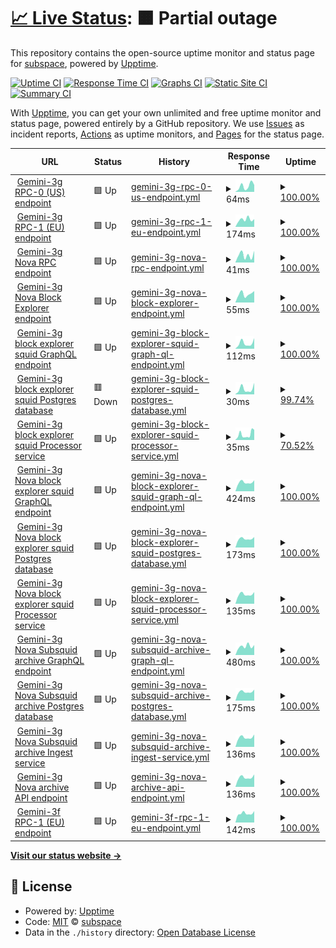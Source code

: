 # [📈 Live Status](https://status.subspace.network): <!--live status--> **🟧 Partial outage**

This repository contains the open-source uptime monitor and status page for [subspace](https://subspace.network), powered by [Upptime](https://github.com/upptime/upptime).

[![Uptime CI](https://github.com/subspace/status/workflows/Uptime%20CI/badge.svg)](https://github.com/subspace/status/actions?query=workflow%3A%22Uptime+CI%22)
[![Response Time CI](https://github.com/subspace/status/workflows/Response%20Time%20CI/badge.svg)](https://github.com/subspace/status/actions?query=workflow%3A%22Response+Time+CI%22)
[![Graphs CI](https://github.com/subspace/status/workflows/Graphs%20CI/badge.svg)](https://github.com/subspace/status/actions?query=workflow%3A%22Graphs+CI%22)
[![Static Site CI](https://github.com/subspace/status/workflows/Static%20Site%20CI/badge.svg)](https://github.com/subspace/status/actions?query=workflow%3A%22Static+Site+CI%22)
[![Summary CI](https://github.com/subspace/status/workflows/Summary%20CI/badge.svg)](https://github.com/subspace/status/actions?query=workflow%3A%22Summary+CI%22)

With [Upptime](https://upptime.js.org), you can get your own unlimited and free uptime monitor and status page, powered entirely by a GitHub repository. We use [Issues](https://github.com/subspace/status/issues) as incident reports, [Actions](https://github.com/subspace/status/actions) as uptime monitors, and [Pages](https://status.subspace.network) for the status page.

<!--start: status pages-->
<!-- This summary is generated by Upptime (https://github.com/upptime/upptime) -->
<!-- Do not edit this manually, your changes will be overwritten -->
<!-- prettier-ignore -->
| URL | Status | History | Response Time | Uptime |
| --- | ------ | ------- | ------------- | ------ |
| <img alt="" src="https://icons.duckduckgo.com/ip3/null.ico" height="13"> [Gemini-3g RPC-0 (US) endpoint](rpc-0.gemini-3g.subspace.network) | 🟩 Up | [gemini-3g-rpc-0-us-endpoint.yml](https://github.com/subspace/status/commits/HEAD/history/gemini-3g-rpc-0-us-endpoint.yml) | <details><summary><img alt="Response time graph" src="./graphs/gemini-3g-rpc-0-us-endpoint/response-time-week.png" height="20"> 64ms</summary><br><a href="https://status.subspace.network/history/gemini-3g-rpc-0-us-endpoint"><img alt="Response time 64" src="https://img.shields.io/endpoint?url=https%3A%2F%2Fraw.githubusercontent.com%2Fsubspace%2Fstatus%2FHEAD%2Fapi%2Fgemini-3g-rpc-0-us-endpoint%2Fresponse-time.json"></a><br><a href="https://status.subspace.network/history/gemini-3g-rpc-0-us-endpoint"><img alt="24-hour response time 76" src="https://img.shields.io/endpoint?url=https%3A%2F%2Fraw.githubusercontent.com%2Fsubspace%2Fstatus%2FHEAD%2Fapi%2Fgemini-3g-rpc-0-us-endpoint%2Fresponse-time-day.json"></a><br><a href="https://status.subspace.network/history/gemini-3g-rpc-0-us-endpoint"><img alt="7-day response time 64" src="https://img.shields.io/endpoint?url=https%3A%2F%2Fraw.githubusercontent.com%2Fsubspace%2Fstatus%2FHEAD%2Fapi%2Fgemini-3g-rpc-0-us-endpoint%2Fresponse-time-week.json"></a><br><a href="https://status.subspace.network/history/gemini-3g-rpc-0-us-endpoint"><img alt="30-day response time 64" src="https://img.shields.io/endpoint?url=https%3A%2F%2Fraw.githubusercontent.com%2Fsubspace%2Fstatus%2FHEAD%2Fapi%2Fgemini-3g-rpc-0-us-endpoint%2Fresponse-time-month.json"></a><br><a href="https://status.subspace.network/history/gemini-3g-rpc-0-us-endpoint"><img alt="1-year response time 64" src="https://img.shields.io/endpoint?url=https%3A%2F%2Fraw.githubusercontent.com%2Fsubspace%2Fstatus%2FHEAD%2Fapi%2Fgemini-3g-rpc-0-us-endpoint%2Fresponse-time-year.json"></a></details> | <details><summary><a href="https://status.subspace.network/history/gemini-3g-rpc-0-us-endpoint">100.00%</a></summary><a href="https://status.subspace.network/history/gemini-3g-rpc-0-us-endpoint"><img alt="All-time uptime 100.00%" src="https://img.shields.io/endpoint?url=https%3A%2F%2Fraw.githubusercontent.com%2Fsubspace%2Fstatus%2FHEAD%2Fapi%2Fgemini-3g-rpc-0-us-endpoint%2Fuptime.json"></a><br><a href="https://status.subspace.network/history/gemini-3g-rpc-0-us-endpoint"><img alt="24-hour uptime 100.00%" src="https://img.shields.io/endpoint?url=https%3A%2F%2Fraw.githubusercontent.com%2Fsubspace%2Fstatus%2FHEAD%2Fapi%2Fgemini-3g-rpc-0-us-endpoint%2Fuptime-day.json"></a><br><a href="https://status.subspace.network/history/gemini-3g-rpc-0-us-endpoint"><img alt="7-day uptime 100.00%" src="https://img.shields.io/endpoint?url=https%3A%2F%2Fraw.githubusercontent.com%2Fsubspace%2Fstatus%2FHEAD%2Fapi%2Fgemini-3g-rpc-0-us-endpoint%2Fuptime-week.json"></a><br><a href="https://status.subspace.network/history/gemini-3g-rpc-0-us-endpoint"><img alt="30-day uptime 100.00%" src="https://img.shields.io/endpoint?url=https%3A%2F%2Fraw.githubusercontent.com%2Fsubspace%2Fstatus%2FHEAD%2Fapi%2Fgemini-3g-rpc-0-us-endpoint%2Fuptime-month.json"></a><br><a href="https://status.subspace.network/history/gemini-3g-rpc-0-us-endpoint"><img alt="1-year uptime 100.00%" src="https://img.shields.io/endpoint?url=https%3A%2F%2Fraw.githubusercontent.com%2Fsubspace%2Fstatus%2FHEAD%2Fapi%2Fgemini-3g-rpc-0-us-endpoint%2Fuptime-year.json"></a></details>
| <img alt="" src="https://icons.duckduckgo.com/ip3/null.ico" height="13"> [Gemini-3g RPC-1 (EU) endpoint](rpc-1.gemini-3g.subspace.network) | 🟩 Up | [gemini-3g-rpc-1-eu-endpoint.yml](https://github.com/subspace/status/commits/HEAD/history/gemini-3g-rpc-1-eu-endpoint.yml) | <details><summary><img alt="Response time graph" src="./graphs/gemini-3g-rpc-1-eu-endpoint/response-time-week.png" height="20"> 174ms</summary><br><a href="https://status.subspace.network/history/gemini-3g-rpc-1-eu-endpoint"><img alt="Response time 174" src="https://img.shields.io/endpoint?url=https%3A%2F%2Fraw.githubusercontent.com%2Fsubspace%2Fstatus%2FHEAD%2Fapi%2Fgemini-3g-rpc-1-eu-endpoint%2Fresponse-time.json"></a><br><a href="https://status.subspace.network/history/gemini-3g-rpc-1-eu-endpoint"><img alt="24-hour response time 182" src="https://img.shields.io/endpoint?url=https%3A%2F%2Fraw.githubusercontent.com%2Fsubspace%2Fstatus%2FHEAD%2Fapi%2Fgemini-3g-rpc-1-eu-endpoint%2Fresponse-time-day.json"></a><br><a href="https://status.subspace.network/history/gemini-3g-rpc-1-eu-endpoint"><img alt="7-day response time 174" src="https://img.shields.io/endpoint?url=https%3A%2F%2Fraw.githubusercontent.com%2Fsubspace%2Fstatus%2FHEAD%2Fapi%2Fgemini-3g-rpc-1-eu-endpoint%2Fresponse-time-week.json"></a><br><a href="https://status.subspace.network/history/gemini-3g-rpc-1-eu-endpoint"><img alt="30-day response time 174" src="https://img.shields.io/endpoint?url=https%3A%2F%2Fraw.githubusercontent.com%2Fsubspace%2Fstatus%2FHEAD%2Fapi%2Fgemini-3g-rpc-1-eu-endpoint%2Fresponse-time-month.json"></a><br><a href="https://status.subspace.network/history/gemini-3g-rpc-1-eu-endpoint"><img alt="1-year response time 174" src="https://img.shields.io/endpoint?url=https%3A%2F%2Fraw.githubusercontent.com%2Fsubspace%2Fstatus%2FHEAD%2Fapi%2Fgemini-3g-rpc-1-eu-endpoint%2Fresponse-time-year.json"></a></details> | <details><summary><a href="https://status.subspace.network/history/gemini-3g-rpc-1-eu-endpoint">100.00%</a></summary><a href="https://status.subspace.network/history/gemini-3g-rpc-1-eu-endpoint"><img alt="All-time uptime 100.00%" src="https://img.shields.io/endpoint?url=https%3A%2F%2Fraw.githubusercontent.com%2Fsubspace%2Fstatus%2FHEAD%2Fapi%2Fgemini-3g-rpc-1-eu-endpoint%2Fuptime.json"></a><br><a href="https://status.subspace.network/history/gemini-3g-rpc-1-eu-endpoint"><img alt="24-hour uptime 100.00%" src="https://img.shields.io/endpoint?url=https%3A%2F%2Fraw.githubusercontent.com%2Fsubspace%2Fstatus%2FHEAD%2Fapi%2Fgemini-3g-rpc-1-eu-endpoint%2Fuptime-day.json"></a><br><a href="https://status.subspace.network/history/gemini-3g-rpc-1-eu-endpoint"><img alt="7-day uptime 100.00%" src="https://img.shields.io/endpoint?url=https%3A%2F%2Fraw.githubusercontent.com%2Fsubspace%2Fstatus%2FHEAD%2Fapi%2Fgemini-3g-rpc-1-eu-endpoint%2Fuptime-week.json"></a><br><a href="https://status.subspace.network/history/gemini-3g-rpc-1-eu-endpoint"><img alt="30-day uptime 100.00%" src="https://img.shields.io/endpoint?url=https%3A%2F%2Fraw.githubusercontent.com%2Fsubspace%2Fstatus%2FHEAD%2Fapi%2Fgemini-3g-rpc-1-eu-endpoint%2Fuptime-month.json"></a><br><a href="https://status.subspace.network/history/gemini-3g-rpc-1-eu-endpoint"><img alt="1-year uptime 100.00%" src="https://img.shields.io/endpoint?url=https%3A%2F%2Fraw.githubusercontent.com%2Fsubspace%2Fstatus%2FHEAD%2Fapi%2Fgemini-3g-rpc-1-eu-endpoint%2Fuptime-year.json"></a></details>
| <img alt="" src="https://icons.duckduckgo.com/ip3/null.ico" height="13"> [Gemini-3g Nova RPC endpoint](nova.gemini-3g.subspace.network) | 🟩 Up | [gemini-3g-nova-rpc-endpoint.yml](https://github.com/subspace/status/commits/HEAD/history/gemini-3g-nova-rpc-endpoint.yml) | <details><summary><img alt="Response time graph" src="./graphs/gemini-3g-nova-rpc-endpoint/response-time-week.png" height="20"> 41ms</summary><br><a href="https://status.subspace.network/history/gemini-3g-nova-rpc-endpoint"><img alt="Response time 41" src="https://img.shields.io/endpoint?url=https%3A%2F%2Fraw.githubusercontent.com%2Fsubspace%2Fstatus%2FHEAD%2Fapi%2Fgemini-3g-nova-rpc-endpoint%2Fresponse-time.json"></a><br><a href="https://status.subspace.network/history/gemini-3g-nova-rpc-endpoint"><img alt="24-hour response time 64" src="https://img.shields.io/endpoint?url=https%3A%2F%2Fraw.githubusercontent.com%2Fsubspace%2Fstatus%2FHEAD%2Fapi%2Fgemini-3g-nova-rpc-endpoint%2Fresponse-time-day.json"></a><br><a href="https://status.subspace.network/history/gemini-3g-nova-rpc-endpoint"><img alt="7-day response time 41" src="https://img.shields.io/endpoint?url=https%3A%2F%2Fraw.githubusercontent.com%2Fsubspace%2Fstatus%2FHEAD%2Fapi%2Fgemini-3g-nova-rpc-endpoint%2Fresponse-time-week.json"></a><br><a href="https://status.subspace.network/history/gemini-3g-nova-rpc-endpoint"><img alt="30-day response time 41" src="https://img.shields.io/endpoint?url=https%3A%2F%2Fraw.githubusercontent.com%2Fsubspace%2Fstatus%2FHEAD%2Fapi%2Fgemini-3g-nova-rpc-endpoint%2Fresponse-time-month.json"></a><br><a href="https://status.subspace.network/history/gemini-3g-nova-rpc-endpoint"><img alt="1-year response time 41" src="https://img.shields.io/endpoint?url=https%3A%2F%2Fraw.githubusercontent.com%2Fsubspace%2Fstatus%2FHEAD%2Fapi%2Fgemini-3g-nova-rpc-endpoint%2Fresponse-time-year.json"></a></details> | <details><summary><a href="https://status.subspace.network/history/gemini-3g-nova-rpc-endpoint">100.00%</a></summary><a href="https://status.subspace.network/history/gemini-3g-nova-rpc-endpoint"><img alt="All-time uptime 100.00%" src="https://img.shields.io/endpoint?url=https%3A%2F%2Fraw.githubusercontent.com%2Fsubspace%2Fstatus%2FHEAD%2Fapi%2Fgemini-3g-nova-rpc-endpoint%2Fuptime.json"></a><br><a href="https://status.subspace.network/history/gemini-3g-nova-rpc-endpoint"><img alt="24-hour uptime 100.00%" src="https://img.shields.io/endpoint?url=https%3A%2F%2Fraw.githubusercontent.com%2Fsubspace%2Fstatus%2FHEAD%2Fapi%2Fgemini-3g-nova-rpc-endpoint%2Fuptime-day.json"></a><br><a href="https://status.subspace.network/history/gemini-3g-nova-rpc-endpoint"><img alt="7-day uptime 100.00%" src="https://img.shields.io/endpoint?url=https%3A%2F%2Fraw.githubusercontent.com%2Fsubspace%2Fstatus%2FHEAD%2Fapi%2Fgemini-3g-nova-rpc-endpoint%2Fuptime-week.json"></a><br><a href="https://status.subspace.network/history/gemini-3g-nova-rpc-endpoint"><img alt="30-day uptime 100.00%" src="https://img.shields.io/endpoint?url=https%3A%2F%2Fraw.githubusercontent.com%2Fsubspace%2Fstatus%2FHEAD%2Fapi%2Fgemini-3g-nova-rpc-endpoint%2Fuptime-month.json"></a><br><a href="https://status.subspace.network/history/gemini-3g-nova-rpc-endpoint"><img alt="1-year uptime 100.00%" src="https://img.shields.io/endpoint?url=https%3A%2F%2Fraw.githubusercontent.com%2Fsubspace%2Fstatus%2FHEAD%2Fapi%2Fgemini-3g-nova-rpc-endpoint%2Fuptime-year.json"></a></details>
| <img alt="" src="https://icons.duckduckgo.com/ip3/null.ico" height="13"> [Gemini-3g Nova Block Explorer endpoint](nova.subspace.network) | 🟩 Up | [gemini-3g-nova-block-explorer-endpoint.yml](https://github.com/subspace/status/commits/HEAD/history/gemini-3g-nova-block-explorer-endpoint.yml) | <details><summary><img alt="Response time graph" src="./graphs/gemini-3g-nova-block-explorer-endpoint/response-time-week.png" height="20"> 55ms</summary><br><a href="https://status.subspace.network/history/gemini-3g-nova-block-explorer-endpoint"><img alt="Response time 55" src="https://img.shields.io/endpoint?url=https%3A%2F%2Fraw.githubusercontent.com%2Fsubspace%2Fstatus%2FHEAD%2Fapi%2Fgemini-3g-nova-block-explorer-endpoint%2Fresponse-time.json"></a><br><a href="https://status.subspace.network/history/gemini-3g-nova-block-explorer-endpoint"><img alt="24-hour response time 72" src="https://img.shields.io/endpoint?url=https%3A%2F%2Fraw.githubusercontent.com%2Fsubspace%2Fstatus%2FHEAD%2Fapi%2Fgemini-3g-nova-block-explorer-endpoint%2Fresponse-time-day.json"></a><br><a href="https://status.subspace.network/history/gemini-3g-nova-block-explorer-endpoint"><img alt="7-day response time 55" src="https://img.shields.io/endpoint?url=https%3A%2F%2Fraw.githubusercontent.com%2Fsubspace%2Fstatus%2FHEAD%2Fapi%2Fgemini-3g-nova-block-explorer-endpoint%2Fresponse-time-week.json"></a><br><a href="https://status.subspace.network/history/gemini-3g-nova-block-explorer-endpoint"><img alt="30-day response time 55" src="https://img.shields.io/endpoint?url=https%3A%2F%2Fraw.githubusercontent.com%2Fsubspace%2Fstatus%2FHEAD%2Fapi%2Fgemini-3g-nova-block-explorer-endpoint%2Fresponse-time-month.json"></a><br><a href="https://status.subspace.network/history/gemini-3g-nova-block-explorer-endpoint"><img alt="1-year response time 55" src="https://img.shields.io/endpoint?url=https%3A%2F%2Fraw.githubusercontent.com%2Fsubspace%2Fstatus%2FHEAD%2Fapi%2Fgemini-3g-nova-block-explorer-endpoint%2Fresponse-time-year.json"></a></details> | <details><summary><a href="https://status.subspace.network/history/gemini-3g-nova-block-explorer-endpoint">100.00%</a></summary><a href="https://status.subspace.network/history/gemini-3g-nova-block-explorer-endpoint"><img alt="All-time uptime 100.00%" src="https://img.shields.io/endpoint?url=https%3A%2F%2Fraw.githubusercontent.com%2Fsubspace%2Fstatus%2FHEAD%2Fapi%2Fgemini-3g-nova-block-explorer-endpoint%2Fuptime.json"></a><br><a href="https://status.subspace.network/history/gemini-3g-nova-block-explorer-endpoint"><img alt="24-hour uptime 100.00%" src="https://img.shields.io/endpoint?url=https%3A%2F%2Fraw.githubusercontent.com%2Fsubspace%2Fstatus%2FHEAD%2Fapi%2Fgemini-3g-nova-block-explorer-endpoint%2Fuptime-day.json"></a><br><a href="https://status.subspace.network/history/gemini-3g-nova-block-explorer-endpoint"><img alt="7-day uptime 100.00%" src="https://img.shields.io/endpoint?url=https%3A%2F%2Fraw.githubusercontent.com%2Fsubspace%2Fstatus%2FHEAD%2Fapi%2Fgemini-3g-nova-block-explorer-endpoint%2Fuptime-week.json"></a><br><a href="https://status.subspace.network/history/gemini-3g-nova-block-explorer-endpoint"><img alt="30-day uptime 100.00%" src="https://img.shields.io/endpoint?url=https%3A%2F%2Fraw.githubusercontent.com%2Fsubspace%2Fstatus%2FHEAD%2Fapi%2Fgemini-3g-nova-block-explorer-endpoint%2Fuptime-month.json"></a><br><a href="https://status.subspace.network/history/gemini-3g-nova-block-explorer-endpoint"><img alt="1-year uptime 100.00%" src="https://img.shields.io/endpoint?url=https%3A%2F%2Fraw.githubusercontent.com%2Fsubspace%2Fstatus%2FHEAD%2Fapi%2Fgemini-3g-nova-block-explorer-endpoint%2Fuptime-year.json"></a></details>
| <img alt="" src="https://icons.duckduckgo.com/ip3/squid.gemini-3g.subspace.network.ico" height="13"> [Gemini-3g block explorer squid GraphQL endpoint](https://squid.gemini-3g.subspace.network/graphql) | 🟩 Up | [gemini-3g-block-explorer-squid-graph-ql-endpoint.yml](https://github.com/subspace/status/commits/HEAD/history/gemini-3g-block-explorer-squid-graph-ql-endpoint.yml) | <details><summary><img alt="Response time graph" src="./graphs/gemini-3g-block-explorer-squid-graph-ql-endpoint/response-time-week.png" height="20"> 112ms</summary><br><a href="https://status.subspace.network/history/gemini-3g-block-explorer-squid-graph-ql-endpoint"><img alt="Response time 112" src="https://img.shields.io/endpoint?url=https%3A%2F%2Fraw.githubusercontent.com%2Fsubspace%2Fstatus%2FHEAD%2Fapi%2Fgemini-3g-block-explorer-squid-graph-ql-endpoint%2Fresponse-time.json"></a><br><a href="https://status.subspace.network/history/gemini-3g-block-explorer-squid-graph-ql-endpoint"><img alt="24-hour response time 207" src="https://img.shields.io/endpoint?url=https%3A%2F%2Fraw.githubusercontent.com%2Fsubspace%2Fstatus%2FHEAD%2Fapi%2Fgemini-3g-block-explorer-squid-graph-ql-endpoint%2Fresponse-time-day.json"></a><br><a href="https://status.subspace.network/history/gemini-3g-block-explorer-squid-graph-ql-endpoint"><img alt="7-day response time 112" src="https://img.shields.io/endpoint?url=https%3A%2F%2Fraw.githubusercontent.com%2Fsubspace%2Fstatus%2FHEAD%2Fapi%2Fgemini-3g-block-explorer-squid-graph-ql-endpoint%2Fresponse-time-week.json"></a><br><a href="https://status.subspace.network/history/gemini-3g-block-explorer-squid-graph-ql-endpoint"><img alt="30-day response time 112" src="https://img.shields.io/endpoint?url=https%3A%2F%2Fraw.githubusercontent.com%2Fsubspace%2Fstatus%2FHEAD%2Fapi%2Fgemini-3g-block-explorer-squid-graph-ql-endpoint%2Fresponse-time-month.json"></a><br><a href="https://status.subspace.network/history/gemini-3g-block-explorer-squid-graph-ql-endpoint"><img alt="1-year response time 112" src="https://img.shields.io/endpoint?url=https%3A%2F%2Fraw.githubusercontent.com%2Fsubspace%2Fstatus%2FHEAD%2Fapi%2Fgemini-3g-block-explorer-squid-graph-ql-endpoint%2Fresponse-time-year.json"></a></details> | <details><summary><a href="https://status.subspace.network/history/gemini-3g-block-explorer-squid-graph-ql-endpoint">100.00%</a></summary><a href="https://status.subspace.network/history/gemini-3g-block-explorer-squid-graph-ql-endpoint"><img alt="All-time uptime 100.00%" src="https://img.shields.io/endpoint?url=https%3A%2F%2Fraw.githubusercontent.com%2Fsubspace%2Fstatus%2FHEAD%2Fapi%2Fgemini-3g-block-explorer-squid-graph-ql-endpoint%2Fuptime.json"></a><br><a href="https://status.subspace.network/history/gemini-3g-block-explorer-squid-graph-ql-endpoint"><img alt="24-hour uptime 100.00%" src="https://img.shields.io/endpoint?url=https%3A%2F%2Fraw.githubusercontent.com%2Fsubspace%2Fstatus%2FHEAD%2Fapi%2Fgemini-3g-block-explorer-squid-graph-ql-endpoint%2Fuptime-day.json"></a><br><a href="https://status.subspace.network/history/gemini-3g-block-explorer-squid-graph-ql-endpoint"><img alt="7-day uptime 100.00%" src="https://img.shields.io/endpoint?url=https%3A%2F%2Fraw.githubusercontent.com%2Fsubspace%2Fstatus%2FHEAD%2Fapi%2Fgemini-3g-block-explorer-squid-graph-ql-endpoint%2Fuptime-week.json"></a><br><a href="https://status.subspace.network/history/gemini-3g-block-explorer-squid-graph-ql-endpoint"><img alt="30-day uptime 100.00%" src="https://img.shields.io/endpoint?url=https%3A%2F%2Fraw.githubusercontent.com%2Fsubspace%2Fstatus%2FHEAD%2Fapi%2Fgemini-3g-block-explorer-squid-graph-ql-endpoint%2Fuptime-month.json"></a><br><a href="https://status.subspace.network/history/gemini-3g-block-explorer-squid-graph-ql-endpoint"><img alt="1-year uptime 100.00%" src="https://img.shields.io/endpoint?url=https%3A%2F%2Fraw.githubusercontent.com%2Fsubspace%2Fstatus%2FHEAD%2Fapi%2Fgemini-3g-block-explorer-squid-graph-ql-endpoint%2Fuptime-year.json"></a></details>
| <img alt="" src="https://icons.duckduckgo.com/ip3/squid.gemini-3g.subspace.network.ico" height="13"> [Gemini-3g block explorer squid Postgres database](https://squid.gemini-3g.subspace.network/db-health) | 🟥 Down | [gemini-3g-block-explorer-squid-postgres-database.yml](https://github.com/subspace/status/commits/HEAD/history/gemini-3g-block-explorer-squid-postgres-database.yml) | <details><summary><img alt="Response time graph" src="./graphs/gemini-3g-block-explorer-squid-postgres-database/response-time-week.png" height="20"> 30ms</summary><br><a href="https://status.subspace.network/history/gemini-3g-block-explorer-squid-postgres-database"><img alt="Response time 30" src="https://img.shields.io/endpoint?url=https%3A%2F%2Fraw.githubusercontent.com%2Fsubspace%2Fstatus%2FHEAD%2Fapi%2Fgemini-3g-block-explorer-squid-postgres-database%2Fresponse-time.json"></a><br><a href="https://status.subspace.network/history/gemini-3g-block-explorer-squid-postgres-database"><img alt="24-hour response time 63" src="https://img.shields.io/endpoint?url=https%3A%2F%2Fraw.githubusercontent.com%2Fsubspace%2Fstatus%2FHEAD%2Fapi%2Fgemini-3g-block-explorer-squid-postgres-database%2Fresponse-time-day.json"></a><br><a href="https://status.subspace.network/history/gemini-3g-block-explorer-squid-postgres-database"><img alt="7-day response time 30" src="https://img.shields.io/endpoint?url=https%3A%2F%2Fraw.githubusercontent.com%2Fsubspace%2Fstatus%2FHEAD%2Fapi%2Fgemini-3g-block-explorer-squid-postgres-database%2Fresponse-time-week.json"></a><br><a href="https://status.subspace.network/history/gemini-3g-block-explorer-squid-postgres-database"><img alt="30-day response time 30" src="https://img.shields.io/endpoint?url=https%3A%2F%2Fraw.githubusercontent.com%2Fsubspace%2Fstatus%2FHEAD%2Fapi%2Fgemini-3g-block-explorer-squid-postgres-database%2Fresponse-time-month.json"></a><br><a href="https://status.subspace.network/history/gemini-3g-block-explorer-squid-postgres-database"><img alt="1-year response time 30" src="https://img.shields.io/endpoint?url=https%3A%2F%2Fraw.githubusercontent.com%2Fsubspace%2Fstatus%2FHEAD%2Fapi%2Fgemini-3g-block-explorer-squid-postgres-database%2Fresponse-time-year.json"></a></details> | <details><summary><a href="https://status.subspace.network/history/gemini-3g-block-explorer-squid-postgres-database">99.74%</a></summary><a href="https://status.subspace.network/history/gemini-3g-block-explorer-squid-postgres-database"><img alt="All-time uptime 99.74%" src="https://img.shields.io/endpoint?url=https%3A%2F%2Fraw.githubusercontent.com%2Fsubspace%2Fstatus%2FHEAD%2Fapi%2Fgemini-3g-block-explorer-squid-postgres-database%2Fuptime.json"></a><br><a href="https://status.subspace.network/history/gemini-3g-block-explorer-squid-postgres-database"><img alt="24-hour uptime 100.00%" src="https://img.shields.io/endpoint?url=https%3A%2F%2Fraw.githubusercontent.com%2Fsubspace%2Fstatus%2FHEAD%2Fapi%2Fgemini-3g-block-explorer-squid-postgres-database%2Fuptime-day.json"></a><br><a href="https://status.subspace.network/history/gemini-3g-block-explorer-squid-postgres-database"><img alt="7-day uptime 99.74%" src="https://img.shields.io/endpoint?url=https%3A%2F%2Fraw.githubusercontent.com%2Fsubspace%2Fstatus%2FHEAD%2Fapi%2Fgemini-3g-block-explorer-squid-postgres-database%2Fuptime-week.json"></a><br><a href="https://status.subspace.network/history/gemini-3g-block-explorer-squid-postgres-database"><img alt="30-day uptime 99.74%" src="https://img.shields.io/endpoint?url=https%3A%2F%2Fraw.githubusercontent.com%2Fsubspace%2Fstatus%2FHEAD%2Fapi%2Fgemini-3g-block-explorer-squid-postgres-database%2Fuptime-month.json"></a><br><a href="https://status.subspace.network/history/gemini-3g-block-explorer-squid-postgres-database"><img alt="1-year uptime 99.74%" src="https://img.shields.io/endpoint?url=https%3A%2F%2Fraw.githubusercontent.com%2Fsubspace%2Fstatus%2FHEAD%2Fapi%2Fgemini-3g-block-explorer-squid-postgres-database%2Fuptime-year.json"></a></details>
| <img alt="" src="https://icons.duckduckgo.com/ip3/squid.gemini-3g.subspace.network.ico" height="13"> [Gemini-3g block explorer squid Processor service](https://squid.gemini-3g.subspace.network/processor-health) | 🟩 Up | [gemini-3g-block-explorer-squid-processor-service.yml](https://github.com/subspace/status/commits/HEAD/history/gemini-3g-block-explorer-squid-processor-service.yml) | <details><summary><img alt="Response time graph" src="./graphs/gemini-3g-block-explorer-squid-processor-service/response-time-week.png" height="20"> 35ms</summary><br><a href="https://status.subspace.network/history/gemini-3g-block-explorer-squid-processor-service"><img alt="Response time 35" src="https://img.shields.io/endpoint?url=https%3A%2F%2Fraw.githubusercontent.com%2Fsubspace%2Fstatus%2FHEAD%2Fapi%2Fgemini-3g-block-explorer-squid-processor-service%2Fresponse-time.json"></a><br><a href="https://status.subspace.network/history/gemini-3g-block-explorer-squid-processor-service"><img alt="24-hour response time 69" src="https://img.shields.io/endpoint?url=https%3A%2F%2Fraw.githubusercontent.com%2Fsubspace%2Fstatus%2FHEAD%2Fapi%2Fgemini-3g-block-explorer-squid-processor-service%2Fresponse-time-day.json"></a><br><a href="https://status.subspace.network/history/gemini-3g-block-explorer-squid-processor-service"><img alt="7-day response time 35" src="https://img.shields.io/endpoint?url=https%3A%2F%2Fraw.githubusercontent.com%2Fsubspace%2Fstatus%2FHEAD%2Fapi%2Fgemini-3g-block-explorer-squid-processor-service%2Fresponse-time-week.json"></a><br><a href="https://status.subspace.network/history/gemini-3g-block-explorer-squid-processor-service"><img alt="30-day response time 35" src="https://img.shields.io/endpoint?url=https%3A%2F%2Fraw.githubusercontent.com%2Fsubspace%2Fstatus%2FHEAD%2Fapi%2Fgemini-3g-block-explorer-squid-processor-service%2Fresponse-time-month.json"></a><br><a href="https://status.subspace.network/history/gemini-3g-block-explorer-squid-processor-service"><img alt="1-year response time 35" src="https://img.shields.io/endpoint?url=https%3A%2F%2Fraw.githubusercontent.com%2Fsubspace%2Fstatus%2FHEAD%2Fapi%2Fgemini-3g-block-explorer-squid-processor-service%2Fresponse-time-year.json"></a></details> | <details><summary><a href="https://status.subspace.network/history/gemini-3g-block-explorer-squid-processor-service">70.52%</a></summary><a href="https://status.subspace.network/history/gemini-3g-block-explorer-squid-processor-service"><img alt="All-time uptime 70.52%" src="https://img.shields.io/endpoint?url=https%3A%2F%2Fraw.githubusercontent.com%2Fsubspace%2Fstatus%2FHEAD%2Fapi%2Fgemini-3g-block-explorer-squid-processor-service%2Fuptime.json"></a><br><a href="https://status.subspace.network/history/gemini-3g-block-explorer-squid-processor-service"><img alt="24-hour uptime 56.87%" src="https://img.shields.io/endpoint?url=https%3A%2F%2Fraw.githubusercontent.com%2Fsubspace%2Fstatus%2FHEAD%2Fapi%2Fgemini-3g-block-explorer-squid-processor-service%2Fuptime-day.json"></a><br><a href="https://status.subspace.network/history/gemini-3g-block-explorer-squid-processor-service"><img alt="7-day uptime 70.52%" src="https://img.shields.io/endpoint?url=https%3A%2F%2Fraw.githubusercontent.com%2Fsubspace%2Fstatus%2FHEAD%2Fapi%2Fgemini-3g-block-explorer-squid-processor-service%2Fuptime-week.json"></a><br><a href="https://status.subspace.network/history/gemini-3g-block-explorer-squid-processor-service"><img alt="30-day uptime 70.52%" src="https://img.shields.io/endpoint?url=https%3A%2F%2Fraw.githubusercontent.com%2Fsubspace%2Fstatus%2FHEAD%2Fapi%2Fgemini-3g-block-explorer-squid-processor-service%2Fuptime-month.json"></a><br><a href="https://status.subspace.network/history/gemini-3g-block-explorer-squid-processor-service"><img alt="1-year uptime 70.52%" src="https://img.shields.io/endpoint?url=https%3A%2F%2Fraw.githubusercontent.com%2Fsubspace%2Fstatus%2FHEAD%2Fapi%2Fgemini-3g-block-explorer-squid-processor-service%2Fuptime-year.json"></a></details>
| <img alt="" src="https://icons.duckduckgo.com/ip3/nova.squid.gemini-3g.subspace.network.ico" height="13"> [Gemini-3g Nova block explorer squid GraphQL endpoint](https://nova.squid.gemini-3g.subspace.network/graphql) | 🟩 Up | [gemini-3g-nova-block-explorer-squid-graph-ql-endpoint.yml](https://github.com/subspace/status/commits/HEAD/history/gemini-3g-nova-block-explorer-squid-graph-ql-endpoint.yml) | <details><summary><img alt="Response time graph" src="./graphs/gemini-3g-nova-block-explorer-squid-graph-ql-endpoint/response-time-week.png" height="20"> 424ms</summary><br><a href="https://status.subspace.network/history/gemini-3g-nova-block-explorer-squid-graph-ql-endpoint"><img alt="Response time 424" src="https://img.shields.io/endpoint?url=https%3A%2F%2Fraw.githubusercontent.com%2Fsubspace%2Fstatus%2FHEAD%2Fapi%2Fgemini-3g-nova-block-explorer-squid-graph-ql-endpoint%2Fresponse-time.json"></a><br><a href="https://status.subspace.network/history/gemini-3g-nova-block-explorer-squid-graph-ql-endpoint"><img alt="24-hour response time 515" src="https://img.shields.io/endpoint?url=https%3A%2F%2Fraw.githubusercontent.com%2Fsubspace%2Fstatus%2FHEAD%2Fapi%2Fgemini-3g-nova-block-explorer-squid-graph-ql-endpoint%2Fresponse-time-day.json"></a><br><a href="https://status.subspace.network/history/gemini-3g-nova-block-explorer-squid-graph-ql-endpoint"><img alt="7-day response time 424" src="https://img.shields.io/endpoint?url=https%3A%2F%2Fraw.githubusercontent.com%2Fsubspace%2Fstatus%2FHEAD%2Fapi%2Fgemini-3g-nova-block-explorer-squid-graph-ql-endpoint%2Fresponse-time-week.json"></a><br><a href="https://status.subspace.network/history/gemini-3g-nova-block-explorer-squid-graph-ql-endpoint"><img alt="30-day response time 424" src="https://img.shields.io/endpoint?url=https%3A%2F%2Fraw.githubusercontent.com%2Fsubspace%2Fstatus%2FHEAD%2Fapi%2Fgemini-3g-nova-block-explorer-squid-graph-ql-endpoint%2Fresponse-time-month.json"></a><br><a href="https://status.subspace.network/history/gemini-3g-nova-block-explorer-squid-graph-ql-endpoint"><img alt="1-year response time 424" src="https://img.shields.io/endpoint?url=https%3A%2F%2Fraw.githubusercontent.com%2Fsubspace%2Fstatus%2FHEAD%2Fapi%2Fgemini-3g-nova-block-explorer-squid-graph-ql-endpoint%2Fresponse-time-year.json"></a></details> | <details><summary><a href="https://status.subspace.network/history/gemini-3g-nova-block-explorer-squid-graph-ql-endpoint">100.00%</a></summary><a href="https://status.subspace.network/history/gemini-3g-nova-block-explorer-squid-graph-ql-endpoint"><img alt="All-time uptime 100.00%" src="https://img.shields.io/endpoint?url=https%3A%2F%2Fraw.githubusercontent.com%2Fsubspace%2Fstatus%2FHEAD%2Fapi%2Fgemini-3g-nova-block-explorer-squid-graph-ql-endpoint%2Fuptime.json"></a><br><a href="https://status.subspace.network/history/gemini-3g-nova-block-explorer-squid-graph-ql-endpoint"><img alt="24-hour uptime 100.00%" src="https://img.shields.io/endpoint?url=https%3A%2F%2Fraw.githubusercontent.com%2Fsubspace%2Fstatus%2FHEAD%2Fapi%2Fgemini-3g-nova-block-explorer-squid-graph-ql-endpoint%2Fuptime-day.json"></a><br><a href="https://status.subspace.network/history/gemini-3g-nova-block-explorer-squid-graph-ql-endpoint"><img alt="7-day uptime 100.00%" src="https://img.shields.io/endpoint?url=https%3A%2F%2Fraw.githubusercontent.com%2Fsubspace%2Fstatus%2FHEAD%2Fapi%2Fgemini-3g-nova-block-explorer-squid-graph-ql-endpoint%2Fuptime-week.json"></a><br><a href="https://status.subspace.network/history/gemini-3g-nova-block-explorer-squid-graph-ql-endpoint"><img alt="30-day uptime 100.00%" src="https://img.shields.io/endpoint?url=https%3A%2F%2Fraw.githubusercontent.com%2Fsubspace%2Fstatus%2FHEAD%2Fapi%2Fgemini-3g-nova-block-explorer-squid-graph-ql-endpoint%2Fuptime-month.json"></a><br><a href="https://status.subspace.network/history/gemini-3g-nova-block-explorer-squid-graph-ql-endpoint"><img alt="1-year uptime 100.00%" src="https://img.shields.io/endpoint?url=https%3A%2F%2Fraw.githubusercontent.com%2Fsubspace%2Fstatus%2FHEAD%2Fapi%2Fgemini-3g-nova-block-explorer-squid-graph-ql-endpoint%2Fuptime-year.json"></a></details>
| <img alt="" src="https://icons.duckduckgo.com/ip3/nova.squid.gemini-3g.subspace.network.ico" height="13"> [Gemini-3g Nova block explorer squid Postgres database](https://nova.squid.gemini-3g.subspace.network/db-health) | 🟩 Up | [gemini-3g-nova-block-explorer-squid-postgres-database.yml](https://github.com/subspace/status/commits/HEAD/history/gemini-3g-nova-block-explorer-squid-postgres-database.yml) | <details><summary><img alt="Response time graph" src="./graphs/gemini-3g-nova-block-explorer-squid-postgres-database/response-time-week.png" height="20"> 173ms</summary><br><a href="https://status.subspace.network/history/gemini-3g-nova-block-explorer-squid-postgres-database"><img alt="Response time 173" src="https://img.shields.io/endpoint?url=https%3A%2F%2Fraw.githubusercontent.com%2Fsubspace%2Fstatus%2FHEAD%2Fapi%2Fgemini-3g-nova-block-explorer-squid-postgres-database%2Fresponse-time.json"></a><br><a href="https://status.subspace.network/history/gemini-3g-nova-block-explorer-squid-postgres-database"><img alt="24-hour response time 206" src="https://img.shields.io/endpoint?url=https%3A%2F%2Fraw.githubusercontent.com%2Fsubspace%2Fstatus%2FHEAD%2Fapi%2Fgemini-3g-nova-block-explorer-squid-postgres-database%2Fresponse-time-day.json"></a><br><a href="https://status.subspace.network/history/gemini-3g-nova-block-explorer-squid-postgres-database"><img alt="7-day response time 173" src="https://img.shields.io/endpoint?url=https%3A%2F%2Fraw.githubusercontent.com%2Fsubspace%2Fstatus%2FHEAD%2Fapi%2Fgemini-3g-nova-block-explorer-squid-postgres-database%2Fresponse-time-week.json"></a><br><a href="https://status.subspace.network/history/gemini-3g-nova-block-explorer-squid-postgres-database"><img alt="30-day response time 173" src="https://img.shields.io/endpoint?url=https%3A%2F%2Fraw.githubusercontent.com%2Fsubspace%2Fstatus%2FHEAD%2Fapi%2Fgemini-3g-nova-block-explorer-squid-postgres-database%2Fresponse-time-month.json"></a><br><a href="https://status.subspace.network/history/gemini-3g-nova-block-explorer-squid-postgres-database"><img alt="1-year response time 173" src="https://img.shields.io/endpoint?url=https%3A%2F%2Fraw.githubusercontent.com%2Fsubspace%2Fstatus%2FHEAD%2Fapi%2Fgemini-3g-nova-block-explorer-squid-postgres-database%2Fresponse-time-year.json"></a></details> | <details><summary><a href="https://status.subspace.network/history/gemini-3g-nova-block-explorer-squid-postgres-database">100.00%</a></summary><a href="https://status.subspace.network/history/gemini-3g-nova-block-explorer-squid-postgres-database"><img alt="All-time uptime 100.00%" src="https://img.shields.io/endpoint?url=https%3A%2F%2Fraw.githubusercontent.com%2Fsubspace%2Fstatus%2FHEAD%2Fapi%2Fgemini-3g-nova-block-explorer-squid-postgres-database%2Fuptime.json"></a><br><a href="https://status.subspace.network/history/gemini-3g-nova-block-explorer-squid-postgres-database"><img alt="24-hour uptime 100.00%" src="https://img.shields.io/endpoint?url=https%3A%2F%2Fraw.githubusercontent.com%2Fsubspace%2Fstatus%2FHEAD%2Fapi%2Fgemini-3g-nova-block-explorer-squid-postgres-database%2Fuptime-day.json"></a><br><a href="https://status.subspace.network/history/gemini-3g-nova-block-explorer-squid-postgres-database"><img alt="7-day uptime 100.00%" src="https://img.shields.io/endpoint?url=https%3A%2F%2Fraw.githubusercontent.com%2Fsubspace%2Fstatus%2FHEAD%2Fapi%2Fgemini-3g-nova-block-explorer-squid-postgres-database%2Fuptime-week.json"></a><br><a href="https://status.subspace.network/history/gemini-3g-nova-block-explorer-squid-postgres-database"><img alt="30-day uptime 100.00%" src="https://img.shields.io/endpoint?url=https%3A%2F%2Fraw.githubusercontent.com%2Fsubspace%2Fstatus%2FHEAD%2Fapi%2Fgemini-3g-nova-block-explorer-squid-postgres-database%2Fuptime-month.json"></a><br><a href="https://status.subspace.network/history/gemini-3g-nova-block-explorer-squid-postgres-database"><img alt="1-year uptime 100.00%" src="https://img.shields.io/endpoint?url=https%3A%2F%2Fraw.githubusercontent.com%2Fsubspace%2Fstatus%2FHEAD%2Fapi%2Fgemini-3g-nova-block-explorer-squid-postgres-database%2Fuptime-year.json"></a></details>
| <img alt="" src="https://icons.duckduckgo.com/ip3/nova.squid.gemini-3g.subspace.network.ico" height="13"> [Gemini-3g Nova block explorer squid Processor service](https://nova.squid.gemini-3g.subspace.network/processor-health) | 🟩 Up | [gemini-3g-nova-block-explorer-squid-processor-service.yml](https://github.com/subspace/status/commits/HEAD/history/gemini-3g-nova-block-explorer-squid-processor-service.yml) | <details><summary><img alt="Response time graph" src="./graphs/gemini-3g-nova-block-explorer-squid-processor-service/response-time-week.png" height="20"> 135ms</summary><br><a href="https://status.subspace.network/history/gemini-3g-nova-block-explorer-squid-processor-service"><img alt="Response time 135" src="https://img.shields.io/endpoint?url=https%3A%2F%2Fraw.githubusercontent.com%2Fsubspace%2Fstatus%2FHEAD%2Fapi%2Fgemini-3g-nova-block-explorer-squid-processor-service%2Fresponse-time.json"></a><br><a href="https://status.subspace.network/history/gemini-3g-nova-block-explorer-squid-processor-service"><img alt="24-hour response time 166" src="https://img.shields.io/endpoint?url=https%3A%2F%2Fraw.githubusercontent.com%2Fsubspace%2Fstatus%2FHEAD%2Fapi%2Fgemini-3g-nova-block-explorer-squid-processor-service%2Fresponse-time-day.json"></a><br><a href="https://status.subspace.network/history/gemini-3g-nova-block-explorer-squid-processor-service"><img alt="7-day response time 135" src="https://img.shields.io/endpoint?url=https%3A%2F%2Fraw.githubusercontent.com%2Fsubspace%2Fstatus%2FHEAD%2Fapi%2Fgemini-3g-nova-block-explorer-squid-processor-service%2Fresponse-time-week.json"></a><br><a href="https://status.subspace.network/history/gemini-3g-nova-block-explorer-squid-processor-service"><img alt="30-day response time 135" src="https://img.shields.io/endpoint?url=https%3A%2F%2Fraw.githubusercontent.com%2Fsubspace%2Fstatus%2FHEAD%2Fapi%2Fgemini-3g-nova-block-explorer-squid-processor-service%2Fresponse-time-month.json"></a><br><a href="https://status.subspace.network/history/gemini-3g-nova-block-explorer-squid-processor-service"><img alt="1-year response time 135" src="https://img.shields.io/endpoint?url=https%3A%2F%2Fraw.githubusercontent.com%2Fsubspace%2Fstatus%2FHEAD%2Fapi%2Fgemini-3g-nova-block-explorer-squid-processor-service%2Fresponse-time-year.json"></a></details> | <details><summary><a href="https://status.subspace.network/history/gemini-3g-nova-block-explorer-squid-processor-service">100.00%</a></summary><a href="https://status.subspace.network/history/gemini-3g-nova-block-explorer-squid-processor-service"><img alt="All-time uptime 100.00%" src="https://img.shields.io/endpoint?url=https%3A%2F%2Fraw.githubusercontent.com%2Fsubspace%2Fstatus%2FHEAD%2Fapi%2Fgemini-3g-nova-block-explorer-squid-processor-service%2Fuptime.json"></a><br><a href="https://status.subspace.network/history/gemini-3g-nova-block-explorer-squid-processor-service"><img alt="24-hour uptime 100.00%" src="https://img.shields.io/endpoint?url=https%3A%2F%2Fraw.githubusercontent.com%2Fsubspace%2Fstatus%2FHEAD%2Fapi%2Fgemini-3g-nova-block-explorer-squid-processor-service%2Fuptime-day.json"></a><br><a href="https://status.subspace.network/history/gemini-3g-nova-block-explorer-squid-processor-service"><img alt="7-day uptime 100.00%" src="https://img.shields.io/endpoint?url=https%3A%2F%2Fraw.githubusercontent.com%2Fsubspace%2Fstatus%2FHEAD%2Fapi%2Fgemini-3g-nova-block-explorer-squid-processor-service%2Fuptime-week.json"></a><br><a href="https://status.subspace.network/history/gemini-3g-nova-block-explorer-squid-processor-service"><img alt="30-day uptime 100.00%" src="https://img.shields.io/endpoint?url=https%3A%2F%2Fraw.githubusercontent.com%2Fsubspace%2Fstatus%2FHEAD%2Fapi%2Fgemini-3g-nova-block-explorer-squid-processor-service%2Fuptime-month.json"></a><br><a href="https://status.subspace.network/history/gemini-3g-nova-block-explorer-squid-processor-service"><img alt="1-year uptime 100.00%" src="https://img.shields.io/endpoint?url=https%3A%2F%2Fraw.githubusercontent.com%2Fsubspace%2Fstatus%2FHEAD%2Fapi%2Fgemini-3g-nova-block-explorer-squid-processor-service%2Fuptime-year.json"></a></details>
| <img alt="" src="https://icons.duckduckgo.com/ip3/nova.archive.gemini-3g.subspace.network.ico" height="13"> [Gemini-3g Nova Subsquid archive GraphQL endpoint](https://nova.archive.gemini-3g.subspace.network/graphql?query=%7B__typename%7D) | 🟩 Up | [gemini-3g-nova-subsquid-archive-graph-ql-endpoint.yml](https://github.com/subspace/status/commits/HEAD/history/gemini-3g-nova-subsquid-archive-graph-ql-endpoint.yml) | <details><summary><img alt="Response time graph" src="./graphs/gemini-3g-nova-subsquid-archive-graph-ql-endpoint/response-time-week.png" height="20"> 480ms</summary><br><a href="https://status.subspace.network/history/gemini-3g-nova-subsquid-archive-graph-ql-endpoint"><img alt="Response time 480" src="https://img.shields.io/endpoint?url=https%3A%2F%2Fraw.githubusercontent.com%2Fsubspace%2Fstatus%2FHEAD%2Fapi%2Fgemini-3g-nova-subsquid-archive-graph-ql-endpoint%2Fresponse-time.json"></a><br><a href="https://status.subspace.network/history/gemini-3g-nova-subsquid-archive-graph-ql-endpoint"><img alt="24-hour response time 548" src="https://img.shields.io/endpoint?url=https%3A%2F%2Fraw.githubusercontent.com%2Fsubspace%2Fstatus%2FHEAD%2Fapi%2Fgemini-3g-nova-subsquid-archive-graph-ql-endpoint%2Fresponse-time-day.json"></a><br><a href="https://status.subspace.network/history/gemini-3g-nova-subsquid-archive-graph-ql-endpoint"><img alt="7-day response time 480" src="https://img.shields.io/endpoint?url=https%3A%2F%2Fraw.githubusercontent.com%2Fsubspace%2Fstatus%2FHEAD%2Fapi%2Fgemini-3g-nova-subsquid-archive-graph-ql-endpoint%2Fresponse-time-week.json"></a><br><a href="https://status.subspace.network/history/gemini-3g-nova-subsquid-archive-graph-ql-endpoint"><img alt="30-day response time 480" src="https://img.shields.io/endpoint?url=https%3A%2F%2Fraw.githubusercontent.com%2Fsubspace%2Fstatus%2FHEAD%2Fapi%2Fgemini-3g-nova-subsquid-archive-graph-ql-endpoint%2Fresponse-time-month.json"></a><br><a href="https://status.subspace.network/history/gemini-3g-nova-subsquid-archive-graph-ql-endpoint"><img alt="1-year response time 480" src="https://img.shields.io/endpoint?url=https%3A%2F%2Fraw.githubusercontent.com%2Fsubspace%2Fstatus%2FHEAD%2Fapi%2Fgemini-3g-nova-subsquid-archive-graph-ql-endpoint%2Fresponse-time-year.json"></a></details> | <details><summary><a href="https://status.subspace.network/history/gemini-3g-nova-subsquid-archive-graph-ql-endpoint">100.00%</a></summary><a href="https://status.subspace.network/history/gemini-3g-nova-subsquid-archive-graph-ql-endpoint"><img alt="All-time uptime 100.00%" src="https://img.shields.io/endpoint?url=https%3A%2F%2Fraw.githubusercontent.com%2Fsubspace%2Fstatus%2FHEAD%2Fapi%2Fgemini-3g-nova-subsquid-archive-graph-ql-endpoint%2Fuptime.json"></a><br><a href="https://status.subspace.network/history/gemini-3g-nova-subsquid-archive-graph-ql-endpoint"><img alt="24-hour uptime 100.00%" src="https://img.shields.io/endpoint?url=https%3A%2F%2Fraw.githubusercontent.com%2Fsubspace%2Fstatus%2FHEAD%2Fapi%2Fgemini-3g-nova-subsquid-archive-graph-ql-endpoint%2Fuptime-day.json"></a><br><a href="https://status.subspace.network/history/gemini-3g-nova-subsquid-archive-graph-ql-endpoint"><img alt="7-day uptime 100.00%" src="https://img.shields.io/endpoint?url=https%3A%2F%2Fraw.githubusercontent.com%2Fsubspace%2Fstatus%2FHEAD%2Fapi%2Fgemini-3g-nova-subsquid-archive-graph-ql-endpoint%2Fuptime-week.json"></a><br><a href="https://status.subspace.network/history/gemini-3g-nova-subsquid-archive-graph-ql-endpoint"><img alt="30-day uptime 100.00%" src="https://img.shields.io/endpoint?url=https%3A%2F%2Fraw.githubusercontent.com%2Fsubspace%2Fstatus%2FHEAD%2Fapi%2Fgemini-3g-nova-subsquid-archive-graph-ql-endpoint%2Fuptime-month.json"></a><br><a href="https://status.subspace.network/history/gemini-3g-nova-subsquid-archive-graph-ql-endpoint"><img alt="1-year uptime 100.00%" src="https://img.shields.io/endpoint?url=https%3A%2F%2Fraw.githubusercontent.com%2Fsubspace%2Fstatus%2FHEAD%2Fapi%2Fgemini-3g-nova-subsquid-archive-graph-ql-endpoint%2Fuptime-year.json"></a></details>
| <img alt="" src="https://icons.duckduckgo.com/ip3/nova.archive.gemini-3g.subspace.network.ico" height="13"> [Gemini-3g Nova Subsquid archive Postgres database](https://nova.archive.gemini-3g.subspace.network/db-health) | 🟩 Up | [gemini-3g-nova-subsquid-archive-postgres-database.yml](https://github.com/subspace/status/commits/HEAD/history/gemini-3g-nova-subsquid-archive-postgres-database.yml) | <details><summary><img alt="Response time graph" src="./graphs/gemini-3g-nova-subsquid-archive-postgres-database/response-time-week.png" height="20"> 175ms</summary><br><a href="https://status.subspace.network/history/gemini-3g-nova-subsquid-archive-postgres-database"><img alt="Response time 175" src="https://img.shields.io/endpoint?url=https%3A%2F%2Fraw.githubusercontent.com%2Fsubspace%2Fstatus%2FHEAD%2Fapi%2Fgemini-3g-nova-subsquid-archive-postgres-database%2Fresponse-time.json"></a><br><a href="https://status.subspace.network/history/gemini-3g-nova-subsquid-archive-postgres-database"><img alt="24-hour response time 216" src="https://img.shields.io/endpoint?url=https%3A%2F%2Fraw.githubusercontent.com%2Fsubspace%2Fstatus%2FHEAD%2Fapi%2Fgemini-3g-nova-subsquid-archive-postgres-database%2Fresponse-time-day.json"></a><br><a href="https://status.subspace.network/history/gemini-3g-nova-subsquid-archive-postgres-database"><img alt="7-day response time 175" src="https://img.shields.io/endpoint?url=https%3A%2F%2Fraw.githubusercontent.com%2Fsubspace%2Fstatus%2FHEAD%2Fapi%2Fgemini-3g-nova-subsquid-archive-postgres-database%2Fresponse-time-week.json"></a><br><a href="https://status.subspace.network/history/gemini-3g-nova-subsquid-archive-postgres-database"><img alt="30-day response time 175" src="https://img.shields.io/endpoint?url=https%3A%2F%2Fraw.githubusercontent.com%2Fsubspace%2Fstatus%2FHEAD%2Fapi%2Fgemini-3g-nova-subsquid-archive-postgres-database%2Fresponse-time-month.json"></a><br><a href="https://status.subspace.network/history/gemini-3g-nova-subsquid-archive-postgres-database"><img alt="1-year response time 175" src="https://img.shields.io/endpoint?url=https%3A%2F%2Fraw.githubusercontent.com%2Fsubspace%2Fstatus%2FHEAD%2Fapi%2Fgemini-3g-nova-subsquid-archive-postgres-database%2Fresponse-time-year.json"></a></details> | <details><summary><a href="https://status.subspace.network/history/gemini-3g-nova-subsquid-archive-postgres-database">100.00%</a></summary><a href="https://status.subspace.network/history/gemini-3g-nova-subsquid-archive-postgres-database"><img alt="All-time uptime 100.00%" src="https://img.shields.io/endpoint?url=https%3A%2F%2Fraw.githubusercontent.com%2Fsubspace%2Fstatus%2FHEAD%2Fapi%2Fgemini-3g-nova-subsquid-archive-postgres-database%2Fuptime.json"></a><br><a href="https://status.subspace.network/history/gemini-3g-nova-subsquid-archive-postgres-database"><img alt="24-hour uptime 100.00%" src="https://img.shields.io/endpoint?url=https%3A%2F%2Fraw.githubusercontent.com%2Fsubspace%2Fstatus%2FHEAD%2Fapi%2Fgemini-3g-nova-subsquid-archive-postgres-database%2Fuptime-day.json"></a><br><a href="https://status.subspace.network/history/gemini-3g-nova-subsquid-archive-postgres-database"><img alt="7-day uptime 100.00%" src="https://img.shields.io/endpoint?url=https%3A%2F%2Fraw.githubusercontent.com%2Fsubspace%2Fstatus%2FHEAD%2Fapi%2Fgemini-3g-nova-subsquid-archive-postgres-database%2Fuptime-week.json"></a><br><a href="https://status.subspace.network/history/gemini-3g-nova-subsquid-archive-postgres-database"><img alt="30-day uptime 100.00%" src="https://img.shields.io/endpoint?url=https%3A%2F%2Fraw.githubusercontent.com%2Fsubspace%2Fstatus%2FHEAD%2Fapi%2Fgemini-3g-nova-subsquid-archive-postgres-database%2Fuptime-month.json"></a><br><a href="https://status.subspace.network/history/gemini-3g-nova-subsquid-archive-postgres-database"><img alt="1-year uptime 100.00%" src="https://img.shields.io/endpoint?url=https%3A%2F%2Fraw.githubusercontent.com%2Fsubspace%2Fstatus%2FHEAD%2Fapi%2Fgemini-3g-nova-subsquid-archive-postgres-database%2Fuptime-year.json"></a></details>
| <img alt="" src="https://icons.duckduckgo.com/ip3/nova.archive.gemini-3g.subspace.network.ico" height="13"> [Gemini-3g Nova Subsquid archive Ingest service](https://nova.archive.gemini-3g.subspace.network/ingest-health) | 🟩 Up | [gemini-3g-nova-subsquid-archive-ingest-service.yml](https://github.com/subspace/status/commits/HEAD/history/gemini-3g-nova-subsquid-archive-ingest-service.yml) | <details><summary><img alt="Response time graph" src="./graphs/gemini-3g-nova-subsquid-archive-ingest-service/response-time-week.png" height="20"> 136ms</summary><br><a href="https://status.subspace.network/history/gemini-3g-nova-subsquid-archive-ingest-service"><img alt="Response time 136" src="https://img.shields.io/endpoint?url=https%3A%2F%2Fraw.githubusercontent.com%2Fsubspace%2Fstatus%2FHEAD%2Fapi%2Fgemini-3g-nova-subsquid-archive-ingest-service%2Fresponse-time.json"></a><br><a href="https://status.subspace.network/history/gemini-3g-nova-subsquid-archive-ingest-service"><img alt="24-hour response time 176" src="https://img.shields.io/endpoint?url=https%3A%2F%2Fraw.githubusercontent.com%2Fsubspace%2Fstatus%2FHEAD%2Fapi%2Fgemini-3g-nova-subsquid-archive-ingest-service%2Fresponse-time-day.json"></a><br><a href="https://status.subspace.network/history/gemini-3g-nova-subsquid-archive-ingest-service"><img alt="7-day response time 136" src="https://img.shields.io/endpoint?url=https%3A%2F%2Fraw.githubusercontent.com%2Fsubspace%2Fstatus%2FHEAD%2Fapi%2Fgemini-3g-nova-subsquid-archive-ingest-service%2Fresponse-time-week.json"></a><br><a href="https://status.subspace.network/history/gemini-3g-nova-subsquid-archive-ingest-service"><img alt="30-day response time 136" src="https://img.shields.io/endpoint?url=https%3A%2F%2Fraw.githubusercontent.com%2Fsubspace%2Fstatus%2FHEAD%2Fapi%2Fgemini-3g-nova-subsquid-archive-ingest-service%2Fresponse-time-month.json"></a><br><a href="https://status.subspace.network/history/gemini-3g-nova-subsquid-archive-ingest-service"><img alt="1-year response time 136" src="https://img.shields.io/endpoint?url=https%3A%2F%2Fraw.githubusercontent.com%2Fsubspace%2Fstatus%2FHEAD%2Fapi%2Fgemini-3g-nova-subsquid-archive-ingest-service%2Fresponse-time-year.json"></a></details> | <details><summary><a href="https://status.subspace.network/history/gemini-3g-nova-subsquid-archive-ingest-service">100.00%</a></summary><a href="https://status.subspace.network/history/gemini-3g-nova-subsquid-archive-ingest-service"><img alt="All-time uptime 100.00%" src="https://img.shields.io/endpoint?url=https%3A%2F%2Fraw.githubusercontent.com%2Fsubspace%2Fstatus%2FHEAD%2Fapi%2Fgemini-3g-nova-subsquid-archive-ingest-service%2Fuptime.json"></a><br><a href="https://status.subspace.network/history/gemini-3g-nova-subsquid-archive-ingest-service"><img alt="24-hour uptime 100.00%" src="https://img.shields.io/endpoint?url=https%3A%2F%2Fraw.githubusercontent.com%2Fsubspace%2Fstatus%2FHEAD%2Fapi%2Fgemini-3g-nova-subsquid-archive-ingest-service%2Fuptime-day.json"></a><br><a href="https://status.subspace.network/history/gemini-3g-nova-subsquid-archive-ingest-service"><img alt="7-day uptime 100.00%" src="https://img.shields.io/endpoint?url=https%3A%2F%2Fraw.githubusercontent.com%2Fsubspace%2Fstatus%2FHEAD%2Fapi%2Fgemini-3g-nova-subsquid-archive-ingest-service%2Fuptime-week.json"></a><br><a href="https://status.subspace.network/history/gemini-3g-nova-subsquid-archive-ingest-service"><img alt="30-day uptime 100.00%" src="https://img.shields.io/endpoint?url=https%3A%2F%2Fraw.githubusercontent.com%2Fsubspace%2Fstatus%2FHEAD%2Fapi%2Fgemini-3g-nova-subsquid-archive-ingest-service%2Fuptime-month.json"></a><br><a href="https://status.subspace.network/history/gemini-3g-nova-subsquid-archive-ingest-service"><img alt="1-year uptime 100.00%" src="https://img.shields.io/endpoint?url=https%3A%2F%2Fraw.githubusercontent.com%2Fsubspace%2Fstatus%2FHEAD%2Fapi%2Fgemini-3g-nova-subsquid-archive-ingest-service%2Fuptime-year.json"></a></details>
| <img alt="" src="https://icons.duckduckgo.com/ip3/nova.archive.gemini-3g.subspace.network.ico" height="13"> [Gemini-3g Nova archive API endpoint](https://nova.archive.gemini-3g.subspace.network/api) | 🟩 Up | [gemini-3g-nova-archive-api-endpoint.yml](https://github.com/subspace/status/commits/HEAD/history/gemini-3g-nova-archive-api-endpoint.yml) | <details><summary><img alt="Response time graph" src="./graphs/gemini-3g-nova-archive-api-endpoint/response-time-week.png" height="20"> 136ms</summary><br><a href="https://status.subspace.network/history/gemini-3g-nova-archive-api-endpoint"><img alt="Response time 136" src="https://img.shields.io/endpoint?url=https%3A%2F%2Fraw.githubusercontent.com%2Fsubspace%2Fstatus%2FHEAD%2Fapi%2Fgemini-3g-nova-archive-api-endpoint%2Fresponse-time.json"></a><br><a href="https://status.subspace.network/history/gemini-3g-nova-archive-api-endpoint"><img alt="24-hour response time 177" src="https://img.shields.io/endpoint?url=https%3A%2F%2Fraw.githubusercontent.com%2Fsubspace%2Fstatus%2FHEAD%2Fapi%2Fgemini-3g-nova-archive-api-endpoint%2Fresponse-time-day.json"></a><br><a href="https://status.subspace.network/history/gemini-3g-nova-archive-api-endpoint"><img alt="7-day response time 136" src="https://img.shields.io/endpoint?url=https%3A%2F%2Fraw.githubusercontent.com%2Fsubspace%2Fstatus%2FHEAD%2Fapi%2Fgemini-3g-nova-archive-api-endpoint%2Fresponse-time-week.json"></a><br><a href="https://status.subspace.network/history/gemini-3g-nova-archive-api-endpoint"><img alt="30-day response time 136" src="https://img.shields.io/endpoint?url=https%3A%2F%2Fraw.githubusercontent.com%2Fsubspace%2Fstatus%2FHEAD%2Fapi%2Fgemini-3g-nova-archive-api-endpoint%2Fresponse-time-month.json"></a><br><a href="https://status.subspace.network/history/gemini-3g-nova-archive-api-endpoint"><img alt="1-year response time 136" src="https://img.shields.io/endpoint?url=https%3A%2F%2Fraw.githubusercontent.com%2Fsubspace%2Fstatus%2FHEAD%2Fapi%2Fgemini-3g-nova-archive-api-endpoint%2Fresponse-time-year.json"></a></details> | <details><summary><a href="https://status.subspace.network/history/gemini-3g-nova-archive-api-endpoint">100.00%</a></summary><a href="https://status.subspace.network/history/gemini-3g-nova-archive-api-endpoint"><img alt="All-time uptime 100.00%" src="https://img.shields.io/endpoint?url=https%3A%2F%2Fraw.githubusercontent.com%2Fsubspace%2Fstatus%2FHEAD%2Fapi%2Fgemini-3g-nova-archive-api-endpoint%2Fuptime.json"></a><br><a href="https://status.subspace.network/history/gemini-3g-nova-archive-api-endpoint"><img alt="24-hour uptime 100.00%" src="https://img.shields.io/endpoint?url=https%3A%2F%2Fraw.githubusercontent.com%2Fsubspace%2Fstatus%2FHEAD%2Fapi%2Fgemini-3g-nova-archive-api-endpoint%2Fuptime-day.json"></a><br><a href="https://status.subspace.network/history/gemini-3g-nova-archive-api-endpoint"><img alt="7-day uptime 100.00%" src="https://img.shields.io/endpoint?url=https%3A%2F%2Fraw.githubusercontent.com%2Fsubspace%2Fstatus%2FHEAD%2Fapi%2Fgemini-3g-nova-archive-api-endpoint%2Fuptime-week.json"></a><br><a href="https://status.subspace.network/history/gemini-3g-nova-archive-api-endpoint"><img alt="30-day uptime 100.00%" src="https://img.shields.io/endpoint?url=https%3A%2F%2Fraw.githubusercontent.com%2Fsubspace%2Fstatus%2FHEAD%2Fapi%2Fgemini-3g-nova-archive-api-endpoint%2Fuptime-month.json"></a><br><a href="https://status.subspace.network/history/gemini-3g-nova-archive-api-endpoint"><img alt="1-year uptime 100.00%" src="https://img.shields.io/endpoint?url=https%3A%2F%2Fraw.githubusercontent.com%2Fsubspace%2Fstatus%2FHEAD%2Fapi%2Fgemini-3g-nova-archive-api-endpoint%2Fuptime-year.json"></a></details>
| <img alt="" src="https://icons.duckduckgo.com/ip3/null.ico" height="13"> [Gemini-3f RPC-1 (EU) endpoint](rpc-1.gemini-3f.subspace.network) | 🟩 Up | [gemini-3f-rpc-1-eu-endpoint.yml](https://github.com/subspace/status/commits/HEAD/history/gemini-3f-rpc-1-eu-endpoint.yml) | <details><summary><img alt="Response time graph" src="./graphs/gemini-3f-rpc-1-eu-endpoint/response-time-week.png" height="20"> 142ms</summary><br><a href="https://status.subspace.network/history/gemini-3f-rpc-1-eu-endpoint"><img alt="Response time 155" src="https://img.shields.io/endpoint?url=https%3A%2F%2Fraw.githubusercontent.com%2Fsubspace%2Fstatus%2FHEAD%2Fapi%2Fgemini-3f-rpc-1-eu-endpoint%2Fresponse-time.json"></a><br><a href="https://status.subspace.network/history/gemini-3f-rpc-1-eu-endpoint"><img alt="24-hour response time 179" src="https://img.shields.io/endpoint?url=https%3A%2F%2Fraw.githubusercontent.com%2Fsubspace%2Fstatus%2FHEAD%2Fapi%2Fgemini-3f-rpc-1-eu-endpoint%2Fresponse-time-day.json"></a><br><a href="https://status.subspace.network/history/gemini-3f-rpc-1-eu-endpoint"><img alt="7-day response time 142" src="https://img.shields.io/endpoint?url=https%3A%2F%2Fraw.githubusercontent.com%2Fsubspace%2Fstatus%2FHEAD%2Fapi%2Fgemini-3f-rpc-1-eu-endpoint%2Fresponse-time-week.json"></a><br><a href="https://status.subspace.network/history/gemini-3f-rpc-1-eu-endpoint"><img alt="30-day response time 155" src="https://img.shields.io/endpoint?url=https%3A%2F%2Fraw.githubusercontent.com%2Fsubspace%2Fstatus%2FHEAD%2Fapi%2Fgemini-3f-rpc-1-eu-endpoint%2Fresponse-time-month.json"></a><br><a href="https://status.subspace.network/history/gemini-3f-rpc-1-eu-endpoint"><img alt="1-year response time 155" src="https://img.shields.io/endpoint?url=https%3A%2F%2Fraw.githubusercontent.com%2Fsubspace%2Fstatus%2FHEAD%2Fapi%2Fgemini-3f-rpc-1-eu-endpoint%2Fresponse-time-year.json"></a></details> | <details><summary><a href="https://status.subspace.network/history/gemini-3f-rpc-1-eu-endpoint">100.00%</a></summary><a href="https://status.subspace.network/history/gemini-3f-rpc-1-eu-endpoint"><img alt="All-time uptime 99.98%" src="https://img.shields.io/endpoint?url=https%3A%2F%2Fraw.githubusercontent.com%2Fsubspace%2Fstatus%2FHEAD%2Fapi%2Fgemini-3f-rpc-1-eu-endpoint%2Fuptime.json"></a><br><a href="https://status.subspace.network/history/gemini-3f-rpc-1-eu-endpoint"><img alt="24-hour uptime 100.00%" src="https://img.shields.io/endpoint?url=https%3A%2F%2Fraw.githubusercontent.com%2Fsubspace%2Fstatus%2FHEAD%2Fapi%2Fgemini-3f-rpc-1-eu-endpoint%2Fuptime-day.json"></a><br><a href="https://status.subspace.network/history/gemini-3f-rpc-1-eu-endpoint"><img alt="7-day uptime 100.00%" src="https://img.shields.io/endpoint?url=https%3A%2F%2Fraw.githubusercontent.com%2Fsubspace%2Fstatus%2FHEAD%2Fapi%2Fgemini-3f-rpc-1-eu-endpoint%2Fuptime-week.json"></a><br><a href="https://status.subspace.network/history/gemini-3f-rpc-1-eu-endpoint"><img alt="30-day uptime 100.00%" src="https://img.shields.io/endpoint?url=https%3A%2F%2Fraw.githubusercontent.com%2Fsubspace%2Fstatus%2FHEAD%2Fapi%2Fgemini-3f-rpc-1-eu-endpoint%2Fuptime-month.json"></a><br><a href="https://status.subspace.network/history/gemini-3f-rpc-1-eu-endpoint"><img alt="1-year uptime 99.98%" src="https://img.shields.io/endpoint?url=https%3A%2F%2Fraw.githubusercontent.com%2Fsubspace%2Fstatus%2FHEAD%2Fapi%2Fgemini-3f-rpc-1-eu-endpoint%2Fuptime-year.json"></a></details>

<!--end: status pages-->

[**Visit our status website →**](https://status.subspace.network)

## 📄 License

- Powered by: [Upptime](https://github.com/upptime/upptime)
- Code: [MIT](./LICENSE) © [subspace](https://subspace.network)
- Data in the `./history` directory: [Open Database License](https://opendatacommons.org/licenses/odbl/1-0/)
